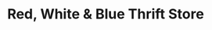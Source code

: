 ---
title: "Red, White & Blue Thrift Store"
url: /pittsburgh/red-white-and-blue-thrift-store/
shop: clothes
---